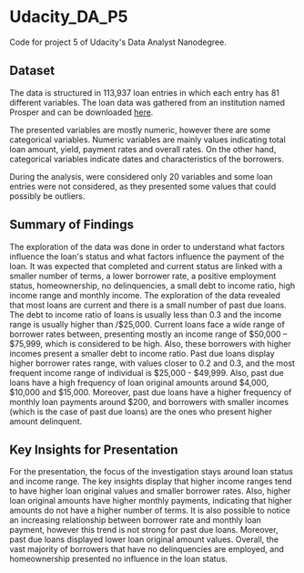 # Udacity_DA_P5
Code for project 5 of Udacity's Data Analyst Nanodegree.

## Dataset
The data is structured in 113,937 loan entries in which each entry has 81 different variables. The loan data was gathered from an institution named Prosper and can be downloaded [here](https://www.google.com/url?q=https://s3.amazonaws.com/udacity-hosted-downloads/ud651/prosperLoanData.csv&sa=D&ust=1554484977406000).

The presented variables are mostly numeric, however there are some categorical variables. Numeric variables are mainly values indicating total loan amount, yield, payment rates and overall rates. On the other hand, categorical variables indicate dates and characteristics of the borrowers.

During the analysis, were considered only 20 variables and some loan entries were not considered, as they presented some values that could possibly be outliers.


## Summary of Findings
The exploration of the data was done in order to understand what factors influence the loan's status and what factors influence the payment of the loan.
It was expected that completed and current status are linked with a smaller number of terms, a lower borrower rate, a positive employment status, homeownership, no delinquencies, a small debt to income ratio, high income range and monthly income.
The exploration of the data revealed that most loans are current and there is a small number of past due loans. The debt to income ratio of loans is usually less than 0.3 and the income range is usually higher than /$25,000. 
Current loans face a wide range of borrower rates between, presenting mostly an income range of $50,000 – $75,999, which is considered to be high. Also, these borrowers with higher incomes present a smaller debt to income ratio.
Past due loans display higher borrower rates range, with values closer to 0.2 and 0.3, and the most frequent income range of individual is $25,000 - $49,999. Also, past due loans have a high frequency of loan original amounts around $4,000, $10,000 and $15,000. Moreover, past due loans have a higher frequency of monthly loan payments around $200, and borrowers with smaller incomes (which is the case of past due loans) are the ones who present higher amount delinquent.


## Key Insights for Presentation

For the presentation, the focus of the investigation stays around loan status and income range. 
The key insights display that higher income ranges tend to have higher loan original values and smaller borrower rates. Also, higher loan original amounts have higher monthly payments, indicating that higher amounts do not have a higher number of terms. 
It is also possible to notice an increasing relationship between borrower rate and monthly loan payment, however this trend is not strong for past due loans. Moreover, past due loans displayed lower loan original amount values.
Overall, the vast majority of borrowers that have no delinquencies are employed, and homeownership  presented no influence in the loan status.